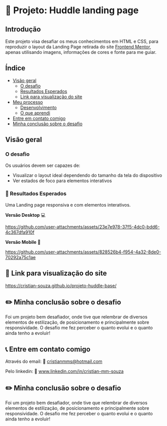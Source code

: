 # 📄 Projeto: Huddle landing page

## Introdução

Este projeto visa desafiar os meus conhecimentos em HTML e CSS, para reproduzir o layout da Landing Page retirada do site [Frontend Mentor](https://www.frontendmentor.io/home), apenas utilisando imagens, informações de cores e fonte para me guiar.

## Índice

- [Visão geral](#visão-geral)
  - [O desafio](#o-desafio)
  - [Resultados Esperados](#resultados-esperados)
  - [Link para visualização do site](#link-para-visualização-do-site)
- [Meu processo](#meu-processo)
  - [Desenvolvimento](#desenvolvimento)
  - [O que aprendi](#o-que-aprendi)
- [Entre em contato comigo](#entre-em-contato-comigo)
- [Minha conclusão sobre o desafio](#minha-conclusão-sobre-o-desafio)

## Visão geral

### O desafio

Os usuários devem ser capazes de:

- Visualizar o layout ideal dependendo do tamanho da tela do dispositivo
- Ver estados de foco para elementos interativos

### 🎯 Resultados Esperados

Uma Landing page responsiva e com elementos interativos.

**Versão Desktop** 💻

https://github.com/user-attachments/assets/23e7e978-37f5-4dc0-bdd6-4c367dfa910f

**Versão Mobile** 📱

https://github.com/user-attachments/assets/828526b4-f954-4a32-8de0-70292a75c1ae

## 🔗 Link para visualização do site

https://cristian-souza.github.io/projeto-huddle-base/

## ✏️ Minha conclusão sobre o desafio

Foi um projeto bem desafiador, onde tive que relembrar de diversos elementos de estilização, de posicionamento e principalmente sobre responsividade. O desafio me fez perceber o quanto evolui e o quanto ainda tenho a evoluir!

## 📞 Entre em contato comigo

Através do email: 📧 cristianmms@hotmail.com

Pelo linkedin: 🔗 www.linkedin.com/in/cristian-mm-souza


## ✏️ Minha conclusão sobre o desafio

Foi um projeto bem desafiador, onde tive que relembrar de diversos elementos de estilização, de posicionamento e principalmente sobre responsividade. O desafio me fez perceber o quanto evolui e o quanto ainda tenho a evoluir!
